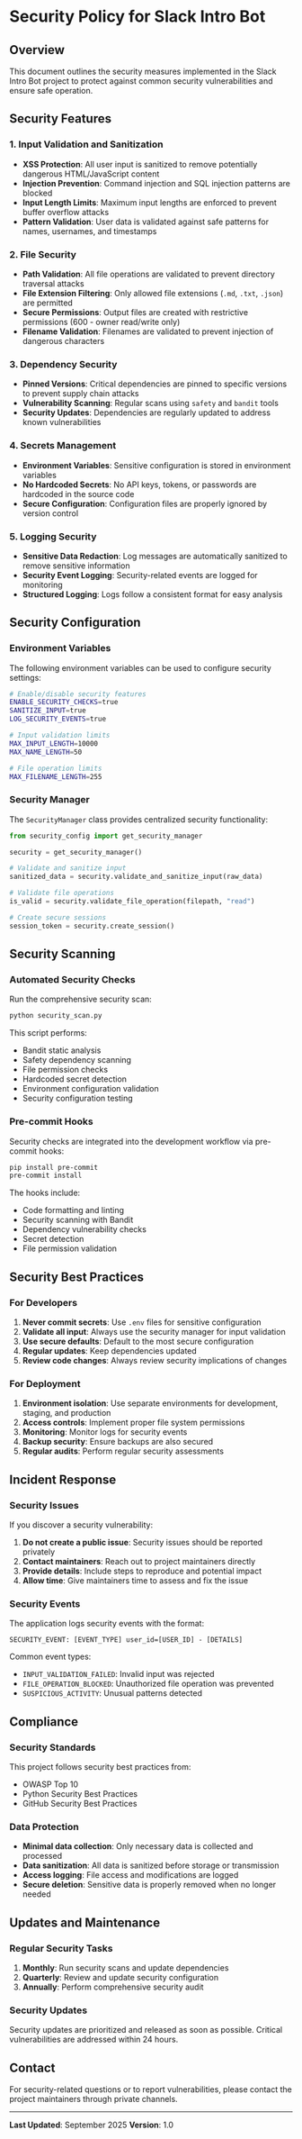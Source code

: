 # Security Policy for Slack Intro Bot

## Overview

This document outlines the security measures implemented in the Slack Intro Bot project to protect against common security vulnerabilities and ensure safe operation.

## Security Features

### 1. Input Validation and Sanitization

- **XSS Protection**: All user input is sanitized to remove potentially dangerous HTML/JavaScript content
- **Injection Prevention**: Command injection and SQL injection patterns are blocked
- **Input Length Limits**: Maximum input lengths are enforced to prevent buffer overflow attacks
- **Pattern Validation**: User data is validated against safe patterns for names, usernames, and timestamps

### 2. File Security

- **Path Validation**: All file operations are validated to prevent directory traversal attacks
- **File Extension Filtering**: Only allowed file extensions (`.md`, `.txt`, `.json`) are permitted
- **Secure Permissions**: Output files are created with restrictive permissions (600 - owner read/write only)
- **Filename Validation**: Filenames are validated to prevent injection of dangerous characters

### 3. Dependency Security

- **Pinned Versions**: Critical dependencies are pinned to specific versions to prevent supply chain attacks
- **Vulnerability Scanning**: Regular scans using `safety` and `bandit` tools
- **Security Updates**: Dependencies are regularly updated to address known vulnerabilities

### 4. Secrets Management

- **Environment Variables**: Sensitive configuration is stored in environment variables
- **No Hardcoded Secrets**: No API keys, tokens, or passwords are hardcoded in the source code
- **Secure Configuration**: Configuration files are properly ignored by version control

### 5. Logging Security

- **Sensitive Data Redaction**: Log messages are automatically sanitized to remove sensitive information
- **Security Event Logging**: Security-related events are logged for monitoring
- **Structured Logging**: Logs follow a consistent format for easy analysis

## Security Configuration

### Environment Variables

The following environment variables can be used to configure security settings:

```bash
# Enable/disable security features
ENABLE_SECURITY_CHECKS=true
SANITIZE_INPUT=true
LOG_SECURITY_EVENTS=true

# Input validation limits
MAX_INPUT_LENGTH=10000
MAX_NAME_LENGTH=50

# File operation limits
MAX_FILENAME_LENGTH=255
```

### Security Manager

The `SecurityManager` class provides centralized security functionality:

```python
from security_config import get_security_manager

security = get_security_manager()

# Validate and sanitize input
sanitized_data = security.validate_and_sanitize_input(raw_data)

# Validate file operations
is_valid = security.validate_file_operation(filepath, "read")

# Create secure sessions
session_token = security.create_session()
```

## Security Scanning

### Automated Security Checks

Run the comprehensive security scan:

```bash
python security_scan.py
```

This script performs:
- Bandit static analysis
- Safety dependency scanning
- File permission checks
- Hardcoded secret detection
- Environment configuration validation
- Security configuration testing

### Pre-commit Hooks

Security checks are integrated into the development workflow via pre-commit hooks:

```bash
pip install pre-commit
pre-commit install
```

The hooks include:
- Code formatting and linting
- Security scanning with Bandit
- Dependency vulnerability checks
- Secret detection
- File permission validation

## Security Best Practices

### For Developers

1. **Never commit secrets**: Use `.env` files for sensitive configuration
2. **Validate all input**: Always use the security manager for input validation
3. **Use secure defaults**: Default to the most secure configuration
4. **Regular updates**: Keep dependencies updated
5. **Review code changes**: Always review security implications of changes

### For Deployment

1. **Environment isolation**: Use separate environments for development, staging, and production
2. **Access controls**: Implement proper file system permissions
3. **Monitoring**: Monitor logs for security events
4. **Backup security**: Ensure backups are also secured
5. **Regular audits**: Perform regular security assessments

## Incident Response

### Security Issues

If you discover a security vulnerability:

1. **Do not create a public issue**: Security issues should be reported privately
2. **Contact maintainers**: Reach out to project maintainers directly
3. **Provide details**: Include steps to reproduce and potential impact
4. **Allow time**: Give maintainers time to assess and fix the issue

### Security Events

The application logs security events with the format:
```
SECURITY_EVENT: [EVENT_TYPE] user_id=[USER_ID] - [DETAILS]
```

Common event types:
- `INPUT_VALIDATION_FAILED`: Invalid input was rejected
- `FILE_OPERATION_BLOCKED`: Unauthorized file operation was prevented
- `SUSPICIOUS_ACTIVITY`: Unusual patterns detected

## Compliance

### Security Standards

This project follows security best practices from:
- OWASP Top 10
- Python Security Best Practices
- GitHub Security Best Practices

### Data Protection

- **Minimal data collection**: Only necessary data is collected and processed
- **Data sanitization**: All data is sanitized before storage or transmission
- **Access logging**: File access and modifications are logged
- **Secure deletion**: Sensitive data is properly removed when no longer needed

## Updates and Maintenance

### Regular Security Tasks

1. **Monthly**: Run security scans and update dependencies
2. **Quarterly**: Review and update security configuration
3. **Annually**: Perform comprehensive security audit

### Security Updates

Security updates are prioritized and released as soon as possible. Critical vulnerabilities are addressed within 24 hours.

## Contact

For security-related questions or to report vulnerabilities, please contact the project maintainers through private channels.

---

**Last Updated**: September 2025
**Version**: 1.0
